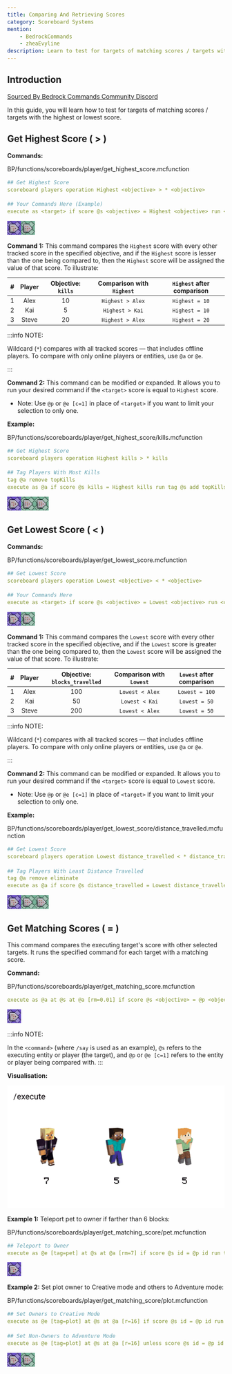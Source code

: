 ```yaml
---
title: Comparing And Retrieving Scores
category: Scoreboard Systems
mention:
    - BedrockCommands
    - zheaEvyline
description: Learn to test for targets of matching scores / targets with the highest or lowest score.
---
```


## Introduction

[Sourced By Bedrock Commands Community Discord](https://discord.gg/SYstTYx5G5)

In this guide, you will learn how to test for targets of matching scores / targets with the highest or lowest score.

## Get Highest Score ( > )

**Commands:**

<CodeHeader>BP/functions/scoreboards/player/get_highest_score.mcfunction</CodeHeader>

```yaml
## Get Highest Score
scoreboard players operation Highest <objective> > * <objective>

## Your Commands Here (Example)
execute as <target> if score @s <objective> = Highest <objective> run <command>
```
![commandBlockChain2](/assets/images/commands/commandBlockChain/2.png)

**Command 1:** This command compares the `Highest` score with every other tracked score in the specified objective, and if the `Highest` score is lesser than the one being compared to, then the `Highest` score will be assigned the value of that score. To illustrate:

| #  |   Player   | Objective: `kills` |   Comparison with `Highest`  | `Highest` after comparison |
|:--:|:----------:|:------------------:|:---------------------------:|:-------------------------:|
|  1 |    Alex    |         10          |    `Highest > Alex`           |      `Highest = 10`        |
|  2 |    Kai     |         5           |    `Highest > Kai`            |      `Highest = 10`         |
|  3 |   Steve    |         20          |    `Highest > Alex`           |      `Highest = 20`         |

:::info NOTE:

Wildcard (` * `) compares with all tracked scores — that includes offline players. To compare with only online players or entities, use `@a` or `@e`.

:::

**Command 2:** This command can be modified or expanded. It allows you to run your desired command if the `<target>` score is equal to `Highest` score. 
-   Note: Use `@p` or `@e [c=1]` in place of `<target>` if you want to limit your selection to only one.

**Example:**

<CodeHeader>BP/functions/scoreboards/player/get_highest_score/kills.mcfunction</CodeHeader>

```yaml
## Get Highest Score
scoreboard players operation Highest kills > * kills

## Tag Players With Most Kills
tag @a remove topKills
execute as @a if score @s kills = Highest kills run tag @s add topKills
```
![commandBlockChain3](/assets/images/commands/commandBlockChain/3.png)

## Get Lowest Score ( < )

**Commands:**

<CodeHeader>BP/functions/scoreboards/player/get_lowest_score.mcfunction</CodeHeader>

```yaml
## Get Lowest Score
scoreboard players operation Lowest <objective> < * <objective>

## Your Commands Here
execute as <target> if score @s <objective> = Lowest <objective> run <command>
```
![commandBlockChain2](/assets/images/commands/commandBlockChain/2.png)

**Command 1:** This command compares the `Lowest` score with every other tracked score in the specified objective, and if the `Lowest` score is greater than the one being compared to, then the `Lowest` score will be assigned the value of that score. To illustrate:

| #  |   Player   | Objective: `blocks_travelled` |   Comparison with `Lowest`  | `Lowest` after comparison |
|:--:|:----------:|:------------------:|:---------------------------:|:-------------------------:|
|  1 |    Alex    |         100          |    `Lowest < Alex`           |      `Lowest = 100`        |
|  2 |    Kai     |         50           |    `Lowest < Kai`            |      `Lowest = 50`         |
|  3 |   Steve    |         200          |    `Lowest < Alex`           |      `Lowest = 50`         |

:::info NOTE:

Wildcard (` * `) compares with all tracked scores — that includes offline players. To compare with only online players or entities, use `@a` or `@e`.

:::

**Command 2:** This command can be modified or expanded. It allows you to run your desired command if the `<target>` score is equal to `Lowest` score. 
-   Note: Use `@p` or `@e [c=1]` in place of `<target>` if you want to limit your selection to only one.

**Example:**

<CodeHeader>BP/functions/scoreboards/player/get_lowest_score/distance_travelled.mcfunction</CodeHeader>

```yaml
## Get Lowest Score
scoreboard players operation Lowest distance_travelled < * distance_travelled

## Tag Players With Least Distance Travelled
tag @a remove eliminate
execute as @a if score @s distance_travelled = Lowest distance_travelled run tag @s add eliminate
```
![commandBlockChain3](/assets/images/commands/commandBlockChain/3.png)

## Get Matching Scores ( = )

This command compares the executing target's score with other selected targets. It runs the specified command for each target with a matching score.

**Command:**

<CodeHeader>BP/functions/scoreboards/player/get_matching_score.mcfunction</CodeHeader>

```yaml
execute as @a at @s at @a [rm=0.01] if score @s <objective> = @p <objective> run say @s and @p have matching scores!
```
![commandBlockChain1](/assets/images/commands/commandBlockChain/1.png)

:::info NOTE:

In the `<command>` (where `/say` is used as an example), `@s` refers to the executing entity or player (the target), and `@p` or `@e [c=1]` refers to the entity or player being compared with.
:::

**Visualisation:**

![](/assets/images/commands/comparing-scores/GetMatchingScores.gif)

**Example 1:** Teleport pet to owner if farther than 6 blocks:

<CodeHeader>BP/functions/scoreboards/player/get_matching_score/pet.mcfunction</CodeHeader>

```yaml
## Teleport to Owner
execute as @e [tag=pet] at @s at @a [rm=7] if score @s id = @p id run tp @s @p
```
![commandBlockChain1](/assets/images/commands/commandBlockChain/1.png)

**Example 2:** Set plot owner to Creative mode and others to Adventure mode:

<CodeHeader>BP/functions/scoreboards/player/get_matching_score/plot.mcfunction</CodeHeader>

```yaml
## Set Owners to Creative Mode
execute as @e [tag=plot] at @s at @a [r=16] if score @s id = @p id run gamemode c @p [m=!c]

## Set Non-Owners to Adventure Mode
execute as @e [tag=plot] at @s at @a [r=16] unless score @s id = @p id run gamemode a @p [m=!a]
```
![commandBlockChain2](/assets/images/commands/commandBlockChain/2.png)



